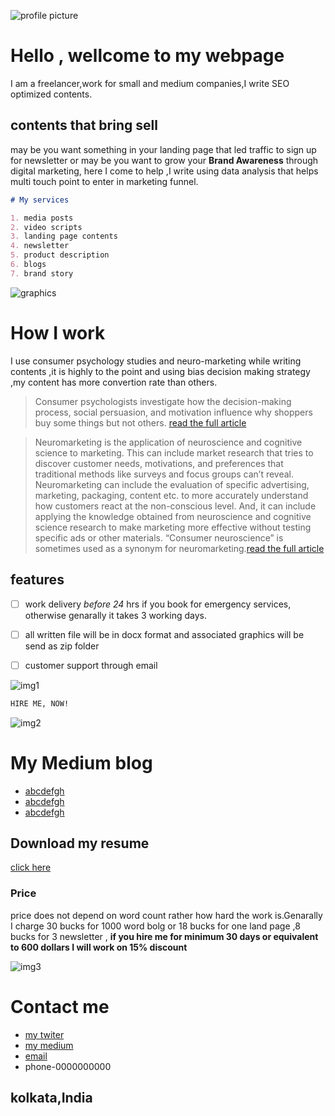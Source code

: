 ![profile picture](https://raw.githubusercontent.com/Jay151061/jay151061.github.io/main/profile-img1.png)

# Hello , wellcome to my webpage

I am a freelancer,work for small and medium companies,I write SEO optimized contents.

## contents that bring sell
may be you want something in your landing page that led traffic to sign up for newsletter or may be you want to grow your  __Brand Awareness__  through digital marketing,
here I come to help ,I write using data analysis that helps multi touch point to enter in marketing funnel.

``` markdown
# My services

1. media posts
2. video scripts
3. landing page contents
4. newsletter
5. product description
6. blogs
7. brand story 

```



![graphics](https://raw.githubusercontent.com/Jay151061/jay151061.github.io/main/20220313_155228_0000.png)


# How I work
I use consumer psychology studies and neuro-marketing while writing contents ,it is highly to the point and using bias decision making strategy ,my content has more convertion rate than others.

>    Consumer psychologists investigate how the decision-making process, social persuasion, and motivation influence why shoppers buy some things but not others.
[read the full article](https://www.verywellmind.com/what-is-consumer-psychology-2794899)

>    Neuromarketing is the application of neuroscience and cognitive science to marketing. This can include market research that tries to discover customer needs, motivations, and preferences that traditional methods like surveys and focus groups can’t reveal.  Neuromarketing can include the evaluation of specific advertising, marketing, packaging, content etc. to more accurately understand how customers react at the non-conscious level. And, it can include applying the knowledge obtained from neuroscience and cognitive science research to make marketing more effective without testing specific ads or other materials.
 “Consumer neuroscience” is sometimes used as a synonym for neuromarketing.[read the full article](https://www.neurosciencemarketing.com/blog/articles/what-is-neuromarketing.html)
 

 
## features
- [ ] work delivery *before 24* hrs if you book for emergency services, otherwise genarally it takes 3 working days.
- [ ] all written file will be in docx format and associated graphics will be send as zip folder
- [ ] customer support through email




![img1](https://raw.githubusercontent.com/Jay151061/jay151061.github.io/main/20220313_161443_0000.png)




```markdown
HIRE ME, NOW!
```




![img2](https://raw.githubusercontent.com/Jay151061/jay151061.github.io/97d39d084b3565db4f8eb347d3ae675e26715b8c/20220313_161845_0000.png)




# My Medium blog
- [abcdefgh](xyz.xyz)
- [abcdefgh](xyz.xyz)
- [abcdefgh](xyz.xyz)
## Download my resume
[click here](https://google.com)






### Price
price does not depend on word count rather how hard the work is.Genarally I charge 30 bucks for 1000 word bolg or 18 bucks for one land page ,8 bucks for 3 newsletter ,
 __if you hire me for minimum 30 days or equivalent to 600 dollars I will work on 15% discount__
 
 
![img3](https://raw.githubusercontent.com/Jay151061/jay151061.github.io/main/20220313_160021_0000.png)




# Contact me
- [my twiter](https://mobile.twitter.com/anueya1)
- [my medium](medium.com)
- [email](google.com)
- phone-0000000000


## kolkata,India
